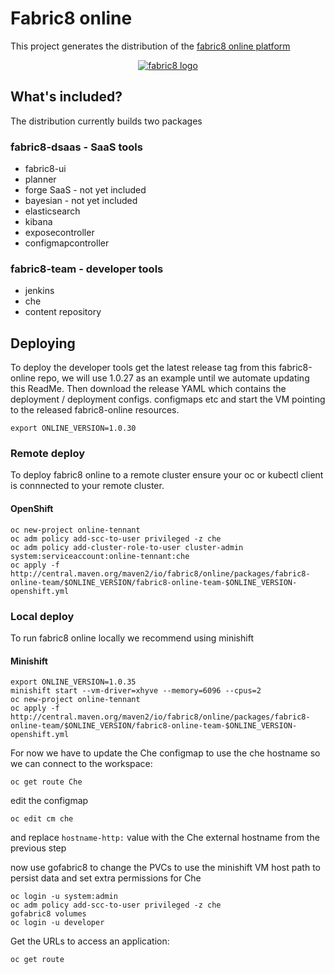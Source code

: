 # Fabric8 online

This project generates the distribution of the [fabric8 online platform](https://fabric8.io/)

 <p align="center">
   <a href="http://fabric8.io/">
    <img src="https://raw.githubusercontent.com/fabric8io/fabric8/master/docs/images/cover/cover_small.png" alt="fabric8 logo"/>
   </a>
 </p>

## What's included?

The distribution currently builds two packages

### fabric8-dsaas - SaaS tools 

  - fabric8-ui
  - planner
  - forge SaaS - not yet included
  - bayesian - not yet included
  - elasticsearch
  - kibana
  - exposecontroller
  - configmapcontroller

### fabric8-team - developer tools

  - jenkins
  - che
  - content repository

## Deploying

To deploy the developer tools get the latest release tag from this fabric8-online repo, we will use 1.0.27 as an example until we automate updating this ReadMe.  Then download the release YAML which contains the deployment / deployment configs. configmaps etc and start the VM pointing to the released fabric8-online resources.

```
export ONLINE_VERSION=1.0.30
```

### Remote deploy

To deploy fabric8 online to a remote cluster ensure your oc or kubectl client is connnected to your remote cluster.

#### OpenShift

```
oc new-project online-tennant
oc adm policy add-scc-to-user privileged -z che
oc adm policy add-cluster-role-to-user cluster-admin system:serviceaccount:online-tennant:che
oc apply -f http://central.maven.org/maven2/io/fabric8/online/packages/fabric8-online-team/$ONLINE_VERSION/fabric8-online-team-$ONLINE_VERSION-openshift.yml
```

### Local deploy

To run fabric8 online locally we recommend using minishift

#### Minishift

```
export ONLINE_VERSION=1.0.35
minishift start --vm-driver=xhyve --memory=6096 --cpus=2
oc new-project online-tennant
oc apply -f http://central.maven.org/maven2/io/fabric8/online/packages/fabric8-online-team/$ONLINE_VERSION/fabric8-online-team-$ONLINE_VERSION-openshift.yml
```
For now we have to update the Che configmap to use the che hostname so we can connect to the workspace:
```
oc get route Che
```
edit the configmap
```
oc edit cm che
```
and replace `hostname-http:` value with the Che external hostname from the previous step

now use gofabric8 to change the PVCs to use the minishift VM host path to persist data and set extra permissions for Che
```
oc login -u system:admin
oc adm policy add-scc-to-user privileged -z che
gofabric8 volumes
oc login -u developer
```
Get the URLs to access an application:
```
oc get route
```
